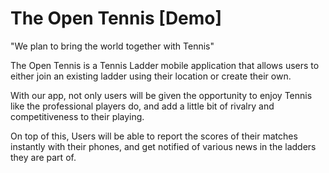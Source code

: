 # The Open Tennis [Demo]

"We plan to bring the world together with Tennis"

The Open Tennis is a Tennis Ladder mobile application that allows users to either join an existing ladder using their location or create their own.

With our app, not only users will be given the opportunity to enjoy Tennis like the professional players do, and add a little bit of rivalry and competitiveness to their playing. 

On top of this, Users will be able to report the scores of their matches instantly with their phones, and get notified of various news in the ladders they are part of.

